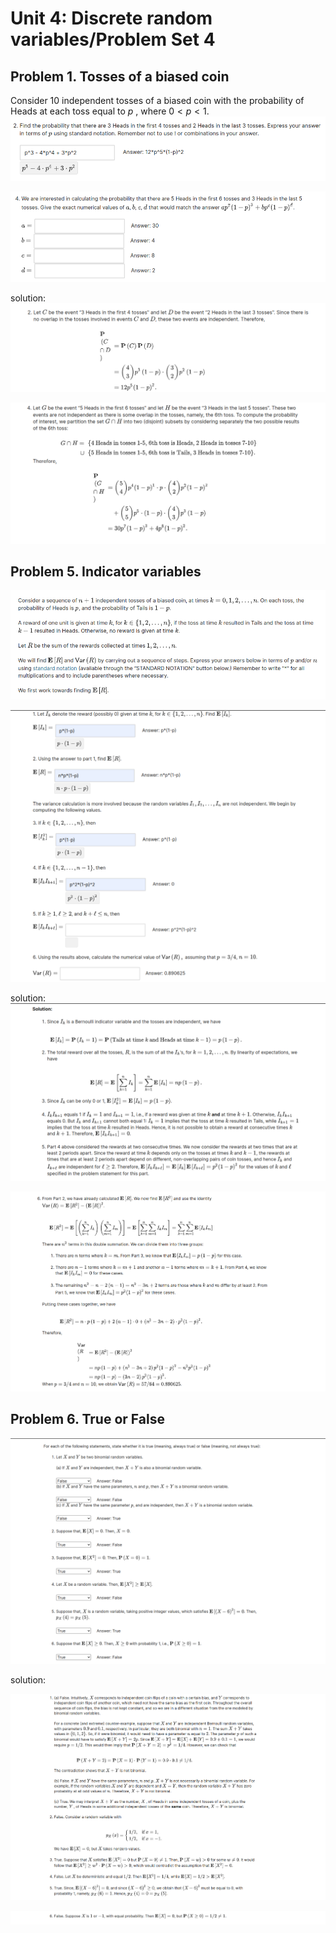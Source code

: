 # Unit 4: Discrete random variables/Problem Set 4

## Problem 1. Tosses of a biased coin

Consider 10 independent tosses of a biased coin with the probability of Heads at each toss equal to $p$ , where $0 < p < 1$.
![](ref/ps4/20230819171318.png)

![](ref/ps4/20230819171359.png)

solution:
![](ref/ps4/20230819171458.png)

![](ref/ps4/20230819171526.png)


## Problem 5. Indicator variables
![](ref/ps4/20230820152119.png)

![](ref/ps4/20230820152222.png)

solution:
![](ref/ps4/20230820153241.png)

![](ref/ps4/20230820155329.png)

## Problem 6. True or False
![](ref/ps4/20230820162017.png)

solution:

![](ref/ps4/20230820162125.png)

![](ref/ps4/20230820162158.png)
